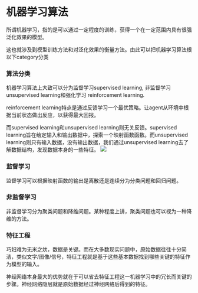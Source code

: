 # 机器学习算法

所谓机器学习，指的是可以通过一定程度的训练，获得一个在一定范围内具有很强泛化效果的模型。

这也就涉及到模型训练方法和对泛化效果的衡量方法。由此可以把机器学习算法根以下category分类

### 算法分类

机器学习算法上大致可以分为监督学习supervised learning, 非监督学习 unsupervised learning和强化学习 reinforcement learning.

reinforcement learning特点是通过反馈学习一个最优策略。让agent从环境中根据当前状态做出反应，以获得最大回报。

而supervised learning和unsupervised learning则无关反馈。supervised learning旨在给定输入和输出数据中，探索一个映射函数函数。而unsupervised learning则只有输入数据，没有输出数据，我们通过unsupervised learning去了解数据结构，发现数据本身的一些特征。
![](http://wx2.sinaimg.cn/large/63918611ly1fl012sbprvj21kw0zgn9e.jpg)

### 监督学习

监督学习可以根据映射函数的输出是离散还是连续分为分类问题和回归问题。

### 非监督学习

非监督学习分为聚类问题和降维问题。某种程度上讲，聚类问题也可以视为一种降维的方法。

### 特征工程

巧妇难为无米之炊，数据是关键。而在大多数现实问题中，原始数据往往十分简洁，类似文字/图像/信号，特征工程就是基于这些基本数据找到哪些关键的特征作为模型的输入。

神经网络本身最大的优势就在于可以省去特征工程这一机器学习中的冗长而关键的步骤。神经网络隐层就是原始数据经过神经网络后得到的特征。


